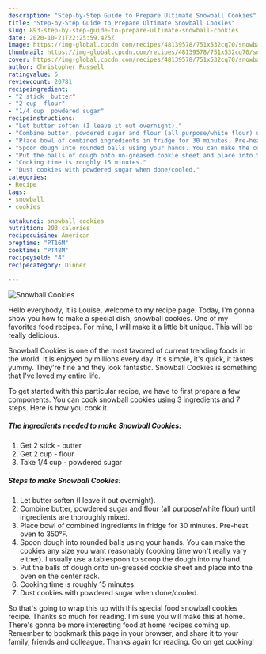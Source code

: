 ```yaml
---
description: "Step-by-Step Guide to Prepare Ultimate Snowball Cookies"
title: "Step-by-Step Guide to Prepare Ultimate Snowball Cookies"
slug: 893-step-by-step-guide-to-prepare-ultimate-snowball-cookies
date: 2020-10-21T22:25:59.425Z
image: https://img-global.cpcdn.com/recipes/48139578/751x532cq70/snowball-cookies-recipe-main-photo.jpg
thumbnail: https://img-global.cpcdn.com/recipes/48139578/751x532cq70/snowball-cookies-recipe-main-photo.jpg
cover: https://img-global.cpcdn.com/recipes/48139578/751x532cq70/snowball-cookies-recipe-main-photo.jpg
author: Christopher Russell
ratingvalue: 5
reviewcount: 20781
recipeingredient:
- "2 stick  butter"
- "2 cup  flour"
- "1/4 cup  powdered sugar"
recipeinstructions:
- "Let butter soften (I leave it out overnight)."
- "Combine butter, powdered sugar and flour (all purpose/white flour) until ingredients are thoroughly mixed."
- "Place bowl of combined ingredients in fridge for 30 minutes. Pre-heat oven to 350°F."
- "Spoon dough into rounded balls using your hands. You can make the cookies any size you want reasonably (cooking time won&#39;t really vary either). I usually use a tablespoon to scoop the dough into my hand."
- "Put the balls of dough onto un-greased cookie sheet and place into the oven on the center rack."
- "Cooking time is roughly 15 minutes."
- "Dust cookies with powdered sugar when done/cooled."
categories:
- Recipe
tags:
- snowball
- cookies

katakunci: snowball cookies 
nutrition: 203 calories
recipecuisine: American
preptime: "PT16M"
cooktime: "PT48M"
recipeyield: "4"
recipecategory: Dinner

---
```



![Snowball Cookies](https://img-global.cpcdn.com/recipes/48139578/751x532cq70/snowball-cookies-recipe-main-photo.jpg)

Hello everybody, it is Louise, welcome to my recipe page. Today, I'm gonna show you how to make a special dish, snowball cookies. One of my favorites food recipes. For mine, I will make it a little bit unique. This will be really delicious.

Snowball Cookies is one of the most favored of current trending foods in the world. It is enjoyed by millions every day. It's simple, it's quick, it tastes yummy. They're fine and they look fantastic. Snowball Cookies is something that I've loved my entire life.




To get started with this particular recipe, we have to first prepare a few components. You can cook snowball cookies using 3 ingredients and 7 steps. Here is how you cook it.

<!--inarticleads1-->

##### The ingredients needed to make Snowball Cookies:

1. Get 2 stick - butter
1. Get 2 cup - flour
1. Take 1/4 cup - powdered sugar




<!--inarticleads2-->

##### Steps to make Snowball Cookies:

1. Let butter soften (I leave it out overnight).
1. Combine butter, powdered sugar and flour (all purpose/white flour) until ingredients are thoroughly mixed.
1. Place bowl of combined ingredients in fridge for 30 minutes. Pre-heat oven to 350°F.
1. Spoon dough into rounded balls using your hands. You can make the cookies any size you want reasonably (cooking time won&#39;t really vary either). I usually use a tablespoon to scoop the dough into my hand.
1. Put the balls of dough onto un-greased cookie sheet and place into the oven on the center rack.
1. Cooking time is roughly 15 minutes.
1. Dust cookies with powdered sugar when done/cooled.




So that's going to wrap this up with this special food snowball cookies recipe. Thanks so much for reading. I'm sure you will make this at home. There's gonna be more interesting food at home recipes coming up. Remember to bookmark this page in your browser, and share it to your family, friends and colleague. Thanks again for reading. Go on get cooking!
